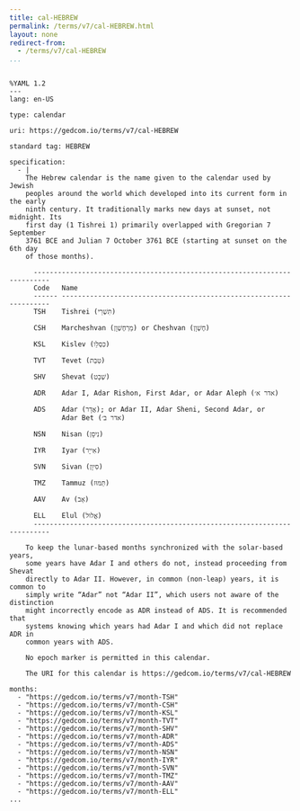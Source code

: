 ```yaml
---
title: cal-HEBREW
permalink: /terms/v7/cal-HEBREW.html
layout: none
redirect-from:
  - /terms/v7/cal-HEBREW
...
```


```

%YAML 1.2
---
lang: en-US

type: calendar

uri: https://gedcom.io/terms/v7/cal-HEBREW

standard tag: HEBREW

specification:
  - |
    The Hebrew calendar is the name given to the calendar used by Jewish
    peoples around the world which developed into its current form in the early
    ninth century. It traditionally marks new days at sunset, not midnight. Its
    first day (1 Tishrei 1) primarily overlapped with Gregorian 7 September
    3761 BCE and Julian 7 October 3761 BCE (starting at sunset on the 6th day
    of those months).
    
      --------------------------------------------------------------------------
      Code   Name
      ------ -------------------------------------------------------------------
      TSH    Tishrei (תִּשְׁרֵי)
    
      CSH    Marcheshvan (מַרְחֶשְׁוָן) or Cheshvan (חֶשְׁוָן)
    
      KSL    Kislev (כִּסְלֵו)
    
      TVT    Tevet (טֵבֵת)
    
      SHV    Shevat (שְׁבָט)
    
      ADR    Adar I, Adar Rishon, First Adar, or Adar Aleph (אדר א׳)
    
      ADS    Adar (אֲדָר); or Adar II, Adar Sheni, Second Adar, or
             Adar Bet (אדר ב׳)
    
      NSN    Nisan (נִיסָן)
    
      IYR    Iyar (אִייָר)
    
      SVN    Sivan (סִיוָן)
    
      TMZ    Tammuz (תַּמּוּז)
    
      AAV    Av (אָב)
    
      ELL    Elul (אֱלוּל)
      --------------------------------------------------------------------------
    
    To keep the lunar-based months synchronized with the solar-based years,
    some years have Adar I and others do not, instead proceeding from Shevat
    directly to Adar II. However, in common (non-leap) years, it is common to
    simply write “Adar” not “Adar II”, which users not aware of the distinction
    might incorrectly encode as ADR instead of ADS. It is recommended that
    systems knowing which years had Adar I and which did not replace ADR in
    common years with ADS.
    
    No epoch marker is permitted in this calendar.
    
    The URI for this calendar is https://gedcom.io/terms/v7/cal-HEBREW

months:
  - "https://gedcom.io/terms/v7/month-TSH"
  - "https://gedcom.io/terms/v7/month-CSH"
  - "https://gedcom.io/terms/v7/month-KSL"
  - "https://gedcom.io/terms/v7/month-TVT"
  - "https://gedcom.io/terms/v7/month-SHV"
  - "https://gedcom.io/terms/v7/month-ADR"
  - "https://gedcom.io/terms/v7/month-ADS"
  - "https://gedcom.io/terms/v7/month-NSN"
  - "https://gedcom.io/terms/v7/month-IYR"
  - "https://gedcom.io/terms/v7/month-SVN"
  - "https://gedcom.io/terms/v7/month-TMZ"
  - "https://gedcom.io/terms/v7/month-AAV"
  - "https://gedcom.io/terms/v7/month-ELL"
...

```

